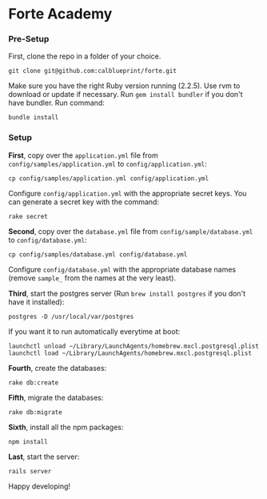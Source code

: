 Forte Academy
==========

### Pre-Setup

First, clone the repo in a folder of your choice.
    
    git clone git@github.com:calblueprint/forte.git

Make sure you have the right Ruby version running (2.2.5). Use rvm to download or update if necessary. Run `gem install bundler` if you don't have bundler. Run command:

    bundle install
    
### Setup

**First**, copy over the `application.yml` file from `config/samples/application.yml` to `config/application.yml`:

    cp config/samples/application.yml config/application.yml

Configure `config/application.yml` with the appropriate secret keys. You can generate a secret key with the command:

    rake secret

**Second**, copy over the `database.yml` file from `config/sample/database.yml` to `config/database.yml`:

    cp config/samples/database.yml config/database.yml

Configure `config/database.yml` with the appropriate database names (remove `sample_` from the names at the very least).

**Third**, start the postgres server (Run `brew install postgres` if you don't have it installed):
    
    postgres -D /usr/local/var/postgres

If you want it to run automatically everytime at boot:
    
    launchctl unload ~/Library/LaunchAgents/homebrew.mxcl.postgresql.plist
    launchctl load ~/Library/LaunchAgents/homebrew.mxcl.postgresql.plist

**Fourth**, create the databases:

    rake db:create

**Fifth**, migrate the databases:

    rake db:migrate
    
**Sixth**, install all the npm packages:

    npm install

**Last**, start the server:

    rails server

Happy developing!

